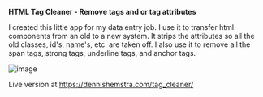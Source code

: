 **HTML Tag Cleaner - Remove tags and or tag attributes**

I created this little app for my data entry job. I use it to transfer html components from an old to a new system. 
It strips the attributes so all the old classes, id's, name's, etc. are taken off. I also use it to remove all the span tags, strong tags, underline tags, and anchor tags.

![image](https://github.com/Sikkepit/TagCleaner/assets/148398668/7b4fc063-d3a1-4b39-87ab-0ab6b1f8eb1a)

Live version at https://dennishemstra.com/tag_cleaner/
